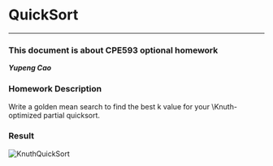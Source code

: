 # QuickSort
***
### This document is about CPE593 optional homework
***Yupeng Cao***

### Homework Description
Write a golden mean search to find the best k value for your \Knuth-optimized partial quicksort.

### Result
![KnuthQuickSort](Result_Knuth.png)
  
